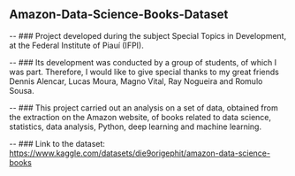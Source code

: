 ## Amazon-Data-Science-Books-Dataset

-- ### Project developed during the subject Special Topics in Development, at the Federal Institute of Piauí (IFPI).

-- ### Its development was conducted by a group of students, of which I was part. Therefore, I would like to give special thanks to my great friends Dennis Alencar, Lucas Moura, Magno Vital, Ray Nogueira and Romulo Sousa.

-- ### This project carried out an analysis on a set of data, obtained from the extraction on the Amazon website, of books related to data science, statistics, data analysis, Python, deep learning and machine learning.

-- ### Link to the dataset: https://www.kaggle.com/datasets/die9origephit/amazon-data-science-books
